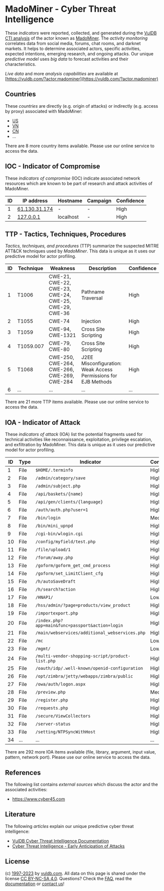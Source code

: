 # MadoMiner - Cyber Threat Intelligence

These _indicators_ were reported, collected, and generated during the [VulDB CTI analysis](https://vuldb.com/?kb.cti) of the actor known as [MadoMiner](https://vuldb.com/?actor.madominer). The _activity monitoring_ correlates data from social media, forums, chat rooms, and darknet markets. It helps to determine associated actors, specific activities, expected intentions, emerging research, and ongoing attacks. Our unique _predictive model_ uses _big data_ to forecast activities and their characteristics.

_Live data_ and more _analysis capabilities_ are available at [https://vuldb.com/?actor.madominer](https://vuldb.com/?actor.madominer)

## Countries

These _countries_ are directly (e.g. origin of attacks) or indirectly (e.g. access by proxy) associated with MadoMiner:

* [US](https://vuldb.com/?country.us)
* [VN](https://vuldb.com/?country.vn)
* [CN](https://vuldb.com/?country.cn)
* ...

There are 8 more country items available. Please use our online service to access the data.

## IOC - Indicator of Compromise

These _indicators of compromise_ (IOC) indicate associated network resources which are known to be part of research and attack activities of MadoMiner.

ID | IP address | Hostname | Campaign | Confidence
-- | ---------- | -------- | -------- | ----------
1 | [61.130.31.174](https://vuldb.com/?ip.61.130.31.174) | - | - | High
2 | [127.0.0.1](https://vuldb.com/?ip.127.0.0.1) | localhost | - | High

## TTP - Tactics, Techniques, Procedures

_Tactics, techniques, and procedures_ (TTP) summarize the suspected MITRE ATT&CK techniques used by _MadoMiner_. This data is unique as it uses our predictive model for actor profiling.

ID | Technique | Weakness | Description | Confidence
-- | --------- | -------- | ----------- | ----------
1 | T1006 | CWE-21, CWE-22, CWE-23, CWE-24, CWE-25, CWE-29, CWE-36 | Pathname Traversal | High
2 | T1055 | CWE-74 | Injection | High
3 | T1059 | CWE-94, CWE-1321 | Cross Site Scripting | High
4 | T1059.007 | CWE-79, CWE-80 | Cross Site Scripting | High
5 | T1068 | CWE-250, CWE-264, CWE-266, CWE-269, CWE-284 | J2EE Misconfiguration: Weak Access Permissions for EJB Methods | High
6 | ... | ... | ... | ...

There are 21 more TTP items available. Please use our online service to access the data.

## IOA - Indicator of Attack

These _indicators of attack_ (IOA) list the potential fragments used for technical activities like reconnaissance, exploitation, privilege escalation, and exfiltration by MadoMiner. This data is unique as it uses our predictive model for actor profiling.

ID | Type | Indicator | Confidence
-- | ---- | --------- | ----------
1 | File | `$HOME/.terminfo` | High
2 | File | `/admin/category/save` | High
3 | File | `/admin/subject.php` | High
4 | File | `/api/baskets/{name}` | High
5 | File | `/api/gen/clients/{language}` | High
6 | File | `/auth/auth.php?user=1` | High
7 | File | `/bin/login` | Medium
8 | File | `/bin/mini_upnpd` | High
9 | File | `/cgi-bin/wlogin.cgi` | High
10 | File | `/config/myfield/test.php` | High
11 | File | `/file/upload/1` | High
12 | File | `/forum/away.php` | High
13 | File | `/goform/goform_get_cmd_process` | High
14 | File | `/goform/set_LimitClient_cfg` | High
15 | File | `/h/autoSaveDraft` | High
16 | File | `/h/search?action` | High
17 | File | `/HNAP1/` | Low
18 | File | `/hss/admin/?page=products/view_product` | High
19 | File | `/importexport.php` | High
20 | File | `/index.php?app=main&func=passport&action=login` | High
21 | File | `/main/webservices/additional_webservices.php` | High
22 | File | `/mc` | Low
23 | File | `/mgmt/` | Low
24 | File | `/multi-vendor-shopping-script/product-list.php` | High
25 | File | `/oauth/idp/.well-known/openid-configuration` | High
26 | File | `/opt/zimbra/jetty/webapps/zimbra/public` | High
27 | File | `/owa/auth/logon.aspx` | High
28 | File | `/preview.php` | Medium
29 | File | `/register.php` | High
30 | File | `/requests.php` | High
31 | File | `/secure/ViewCollectors` | High
32 | File | `/server-status` | High
33 | File | `/setting/NTPSyncWithHost` | High
34 | ... | ... | ...

There are 292 more IOA items available (file, library, argument, input value, pattern, network port). Please use our online service to access the data.

## References

The following list contains _external sources_ which discuss the actor and the associated activities:

* https://www.cyber45.com

## Literature

The following _articles_ explain our unique predictive cyber threat intelligence:

* [VulDB Cyber Threat Intelligence Documentation](https://vuldb.com/?kb.cti)
* [Cyber Threat Intelligence - Early Anticipation of Attacks](https://www.scip.ch/en/?labs.20201022)

## License

(c) [1997-2023](https://vuldb.com/?kb.changelog) by [vuldb.com](https://vuldb.com/?kb.about). All data on this page is shared under the license [CC BY-NC-SA 4.0](https://creativecommons.org/licenses/by-nc-sa/4.0/). Questions? Check the [FAQ](https://vuldb.com/?kb.faq), read the [documentation](https://vuldb.com/?kb) or [contact us](https://vuldb.com/?contact)!

